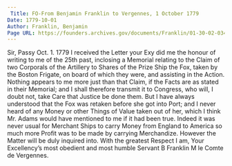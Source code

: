 ```yaml
---
 Title: FO-From Benjamin Franklin to Vergennes, 1 October 1779
Date: 1779-10-01
Author: Franklin, Benjamin
Page URL: https://founders.archives.gov/documents/Franklin/01-30-02-0349
---
```


Sir,
Passy Oct. 1. 1779
I received the Letter your Exy did me the honour of writing to me of the 25th past, inclosing a Memorial relating to the Claim of two Corporals of the Artillery to Shares of the Prize Ship the Fox, taken by the Boston Frigate, on board of which they were, and assisting in the Action. Nothing appears to me more just than that Claim, if the Facts are as stated in their Memorial; and I shall therefore transmit it to Congress, who will, I doubt not, take Care that Justice be done them. But I have always understood that the Fox was retaken before she got into Port; and I never heard of any Money or other Things of Value taken out of her, which I think Mr. Adams would have mentioned to me if it had been true. Indeed it was never usual for Merchant Ships to carry Money from England to America so much more Profit was to be made by carrying Merchandize. However the Matter will be duly inquired into.
With the greatest Respect I am, Your Excellency’s most obedient and most humble Servant
B Franklin
M le Comte de Vergennes.

